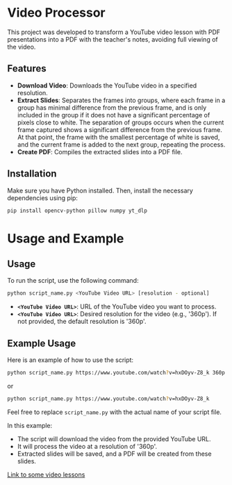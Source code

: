 # Video Processor

This project was developed to transform a YouTube video lesson with PDF presentations into a PDF with the teacher's notes, avoiding full viewing of the video.

## Features

- **Download Video**: Downloads the YouTube video in a specified resolution.
- **Extract Slides**: Separates the frames into groups, where each frame in a group has minimal difference from the previous frame, and is only included in the group if it does not have a significant percentage of pixels close to white. The separation of groups occurs when the current frame captured shows a significant difference from the previous frame. At that point, the frame with the smallest percentage of white is saved, and the current frame is added to the next group, repeating the process.
- **Create PDF**: Compiles the extracted slides into a PDF file.

## Installation

Make sure you have Python installed. Then, install the necessary dependencies using pip:

```bash
pip install opencv-python pillow numpy yt_dlp
```

# Usage and Example

## Usage

To run the script, use the following command:

```bash
python script_name.py <YouTube Video URL> [resolution - optional]
```

- **`<YouTube Video URL>`**: URL of the YouTube video you want to process.
- **`<YouTube Video URL>`**: Desired resolution for the video (e.g., '360p'). If not provided, the default resolution is '360p'.


## Example Usage

Here is an example of how to use the script:

```bash
python script_name.py https://www.youtube.com/watch?v=hxDOyv-Z8_k 360p
```

or

```bash
python script_name.py https://www.youtube.com/watch?v=hxDOyv-Z8_k
```

Feel free to replace `script_name.py` with the actual name of your script file.

In this example:

- The script will download the video from the provided YouTube URL.
- It will process the video at a resolution of '360p'.
- Extracted slides will be saved, and a PDF will be created from these slides.

[Link to some video lessons](https://profmat-sbm.org.br/ma-14/)
